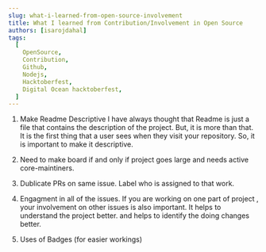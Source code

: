 ```yaml
---
slug: what-i-learned-from-open-source-involvement
title: What I learned from Contribution/Involvement in Open Source
authors: [isarojdahal]
tags:
  [
    OpenSource,
    Contribution,
    Github,
    Nodejs,
    Hacktoberfest,
    Digital Ocean hacktoberfest,
  ]
---
```


1. Make Readme Descriptive
   I have always thought that Readme is just a file that contains the description of the project. But, it is more than that. It is the first thing that a user sees when they visit your repository. So, it is important to make it descriptive.

2. Need to make board if and only if project goes large and needs active core-maintiners.

3. Dublicate PRs on same issue.
   Label who is assigned to that work.

4. Engagment in all of the issues.
   If you are working on one part of project , your involvement on other issues is also important. It helps to understand the project better. and helps to identify the doing changes better.

5. Uses of Badges (for easier workings)
